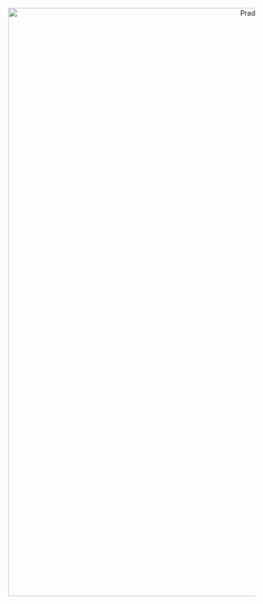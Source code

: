 <p align="center">
  <img src="https://github.com/pradeepxkumar/pradeepxkumar/blob/main/banner.png?raw=true" 
       alt="Pradeep Kumar — AI, Coding & Robotics"
       width="1200">
</p>
